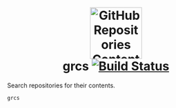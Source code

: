 <h1 align="center">
	<img src="https://user-images.githubusercontent.com/51677/52789376-8d29e100-305b-11e9-83ac-c39dc692138f.png" width="120" alt="GitHub Repositories Contents Search"><br>
	grcs
	<a href="https://circleci.com/gh/Financial-Times/github-repositories-contents-search/tree/master">
		<img alt="Build Status" src="https://circleci.com/gh/Financial-Times/github-repositories-contents-search/tree/master.svg?style=svg">
	</a>
</h1>

Search repositories for their contents.

```
grcs
```